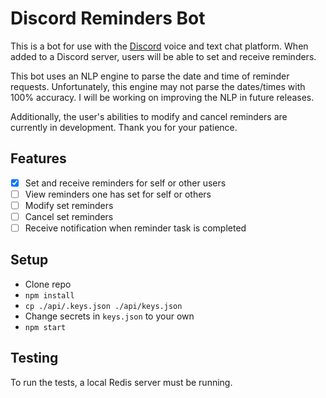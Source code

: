 # Discord Reminders Bot
This is a bot for use with the [Discord](https://discordapp.com/) voice and
text chat platform. When added to a Discord server, users will be able to set
and receive reminders.

This bot uses an NLP engine to parse the date and time of reminder requests.
Unfortunately, this engine may not parse the dates/times with 100% accuracy.
I will be working on improving the NLP in future releases.

Additionally, the user's abilities to modify and cancel reminders are
currently in development. Thank you for your patience.

## Features
- [x] Set and receive reminders for self or other users
- [ ] View reminders one has set for self or others
- [ ] Modify set reminders
- [ ] Cancel set reminders
- [ ] Receive notification when reminder task is completed

## Setup
 - Clone repo
 - `npm install`
 - `cp ./api/.keys.json ./api/keys.json`
 - Change secrets in `keys.json` to your own
 - `npm start`

## Testing
To run the tests, a local Redis server must be running.
